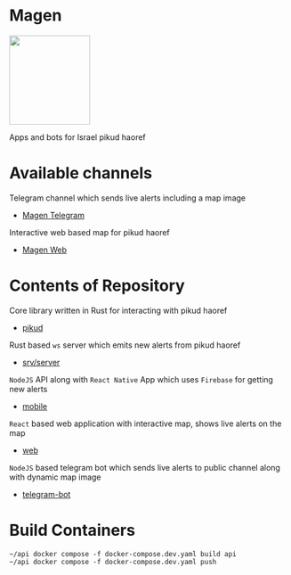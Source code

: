# Magen
<img src="https://github.com/thewh1teagle/Magen/assets/61390950/246ae45a-8a00-45b8-8239-cde4e61dcb7f" width="145px" height="160px" />

Apps and bots for Israel pikud haoref


# Available channels
Telegram channel which sends live alerts including a map image


- [Magen Telegram](https://t.me/MagenAlerts)

Interactive web based map for pikud haoref

- [Magen Web](https://thewh1teagle.github.io/Magen/)


# Contents of Repository

Core library written in Rust for interacting with pikud haoref
- [pikud](https://github.com/thewh1teagle/Magen/tree/main/srv/pikud)
  
Rust based `ws` server which emits new alerts from pikud haoref

- [srv/server](https://github.com/thewh1teagle/Magen/tree/main/srv/server)

`NodeJS` API along with `React Native` App which uses `Firebase` for getting new alerts

- [mobile](https://github.com/thewh1teagle/Magen/tree/main/apps/mobile)

`React` based web application with interactive map, shows live alerts on the map

- [web](https://github.com/thewh1teagle/Magen/tree/main/apps/web)

`NodeJS` based telegram bot which sends live alerts to public channel along with dynamic map image

- [telegram-bot](https://github.com/thewh1teagle/Magen/tree/main/apps/telegram_bot)


# Build Containers
```shell
~/api docker compose -f docker-compose.dev.yaml build api
~/api docker compose -f docker-compose.dev.yaml push
``````